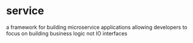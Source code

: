 # service
a framework for building microservice applications allowing developers to focus on building business logic not IO interfaces
